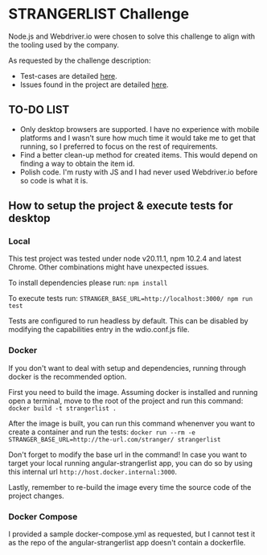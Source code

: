 # STRANGERLIST Challenge

Node.js and Webdriver.io were chosen to solve this challenge to align with the tooling used by the company.

As requested by the challenge description:
* Test-cases are detailed [here](./docs/test_cases.md).
* Issues found in the project are detailed [here](./docs/issues.md).

## TO-DO LIST

* Only desktop browsers are supported. I have no experience with mobile platforms and I wasn't sure how much time it would take me to get that running, so I preferred to focus on the rest of requirements.
* Find a better clean-up method for created items. This would depend on finding a way to obtain the item id.
* Polish code. I'm rusty with JS and I had never used Webdriver.io before so code is what it is.

## How to setup the project & execute tests for desktop

### Local

This test project was tested under node v20.11.1, npm 10.2.4 and latest Chrome. Other combinations might have unexpected issues.

To install dependencies please run:
`npm install`

To execute tests run:
`STRANGER_BASE_URL=http://localhost:3000/ npm run test`

Tests are configured to run headless by default. This can be disabled by modifying the capabilities entry in the wdio.conf.js file.

### Docker

If you don't want to deal with setup and dependencies, running through docker is the recommended option.

First you need to build the image. Assuming docker is installed and running open a terminal, move to the root of the project and run this command:
`docker build -t strangerlist .`

After the image is built, you can run this command whenenver you want to create a container and run the tests:
`docker run --rm -e STRANGER_BASE_URL=http://the-url.com/stranger/ strangerlist`

Don't forget to modify the base url in the command!
In case you want to target your local running angular-strangerlist app, you can do so by using this internal url `http://host.docker.internal:3000`.

Lastly, remember to re-build the image every time the source code of the project changes.

### Docker Compose

I provided a sample docker-compose.yml as requested, but I cannot test it as the repo of the angular-strangerlist app doesn't contain a dockerfile.
